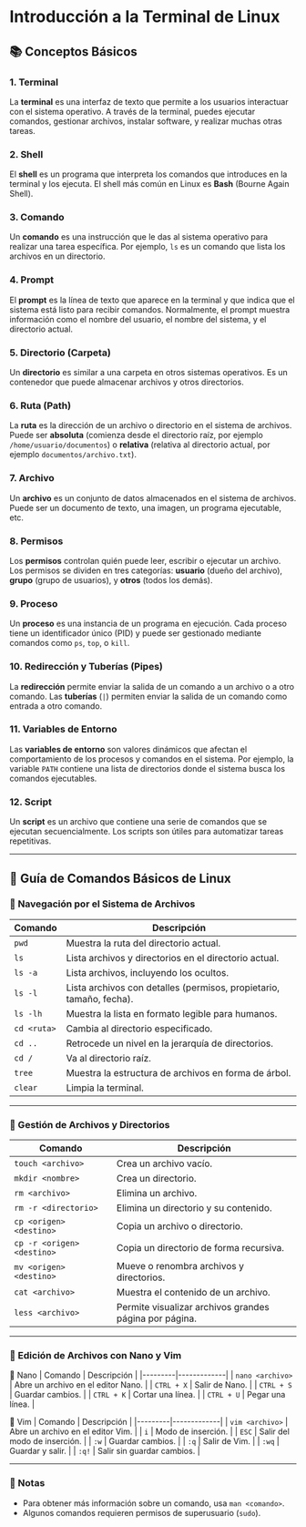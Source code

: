 # Introducción a la Terminal de Linux

## 📚 Conceptos Básicos

### 1. **Terminal**
La **terminal** es una interfaz de texto que permite a los usuarios interactuar con el sistema operativo. A través de la terminal, puedes ejecutar comandos, gestionar archivos, instalar software, y realizar muchas otras tareas.

### 2. **Shell**
El **shell** es un programa que interpreta los comandos que introduces en la terminal y los ejecuta. El shell más común en Linux es **Bash** (Bourne Again Shell).

### 3. **Comando**
Un **comando** es una instrucción que le das al sistema operativo para realizar una tarea específica. Por ejemplo, `ls` es un comando que lista los archivos en un directorio.

### 4. **Prompt**
El **prompt** es la línea de texto que aparece en la terminal y que indica que el sistema está listo para recibir comandos. Normalmente, el prompt muestra información como el nombre del usuario, el nombre del sistema, y el directorio actual.

### 5. **Directorio (Carpeta)**
Un **directorio** es similar a una carpeta en otros sistemas operativos. Es un contenedor que puede almacenar archivos y otros directorios.

### 6. **Ruta (Path)**
La **ruta** es la dirección de un archivo o directorio en el sistema de archivos. Puede ser **absoluta** (comienza desde el directorio raíz, por ejemplo `/home/usuario/documentos`) o **relativa** (relativa al directorio actual, por ejemplo `documentos/archivo.txt`).

### 7. **Archivo**
Un **archivo** es un conjunto de datos almacenados en el sistema de archivos. Puede ser un documento de texto, una imagen, un programa ejecutable, etc.

### 8. **Permisos**
Los **permisos** controlan quién puede leer, escribir o ejecutar un archivo. Los permisos se dividen en tres categorías: **usuario** (dueño del archivo), **grupo** (grupo de usuarios), y **otros** (todos los demás).

### 9. **Proceso**
Un **proceso** es una instancia de un programa en ejecución. Cada proceso tiene un identificador único (PID) y puede ser gestionado mediante comandos como `ps`, `top`, o `kill`.

### 10. **Redirección y Tuberías (Pipes)**
La **redirección** permite enviar la salida de un comando a un archivo o a otro comando. Las **tuberías** (`|`) permiten enviar la salida de un comando como entrada a otro comando.

### 11. **Variables de Entorno**
Las **variables de entorno** son valores dinámicos que afectan el comportamiento de los procesos y comandos en el sistema. Por ejemplo, la variable `PATH` contiene una lista de directorios donde el sistema busca los comandos ejecutables.

### 12. **Script**
Un **script** es un archivo que contiene una serie de comandos que se ejecutan secuencialmente. Los scripts son útiles para automatizar tareas repetitivas.

---

## 📌 Guía de Comandos Básicos de Linux

### 📂 Navegación por el Sistema de Archivos

| Comando | Descripción |
|---------|-------------|
| `pwd` | Muestra la ruta del directorio actual. |
| `ls` | Lista archivos y directorios en el directorio actual. |
| `ls -a` | Lista archivos, incluyendo los ocultos. |
| `ls -l` | Lista archivos con detalles (permisos, propietario, tamaño, fecha). |
| `ls -lh` | Muestra la lista en formato legible para humanos. |
| `cd <ruta>` | Cambia al directorio especificado. |
| `cd ..` | Retrocede un nivel en la jerarquía de directorios. |
| `cd /` | Va al directorio raíz. |
| `tree` | Muestra la estructura de archivos en forma de árbol. |
| `clear` | Limpia la terminal. |

---

### 📁 Gestión de Archivos y Directorios

| Comando | Descripción |
|---------|-------------|
| `touch <archivo>` | Crea un archivo vacío. |
| `mkdir <nombre>` | Crea un directorio. |
| `rm <archivo>` | Elimina un archivo. |
| `rm -r <directorio>` | Elimina un directorio y su contenido. |
| `cp <origen> <destino>` | Copia un archivo o directorio. |
| `cp -r <origen> <destino>` | Copia un directorio de forma recursiva. |
| `mv <origen> <destino>` | Mueve o renombra archivos y directorios. |
| `cat <archivo>` | Muestra el contenido de un archivo. |
| `less <archivo>` | Permite visualizar archivos grandes página por página. |

---

### 📝 Edición de Archivos con Nano y Vim

📌 Nano
| Comando | Descripción |
|---------|-------------|
| `nano <archivo>` | Abre un archivo en el editor Nano. |
| `CTRL + X` | Salir de Nano. |
| `CTRL + S` | Guardar cambios. |
| `CTRL + K` | Cortar una línea. |
| `CTRL + U` | Pegar una línea. |

📌 Vim
| Comando | Descripción |
|---------|-------------|
| `vim <archivo>` | Abre un archivo en el editor Vim. |
| `i` | Modo de inserción. |
| `ESC` | Salir del modo de inserción. |
| `:w` | Guardar cambios. |
| `:q` | Salir de Vim. |
| `:wq` | Guardar y salir. |
| `:q!` | Salir sin guardar cambios. |

---

### 📌 Notas
- Para obtener más información sobre un comando, usa `man <comando>`.
- Algunos comandos requieren permisos de superusuario (`sudo`).

